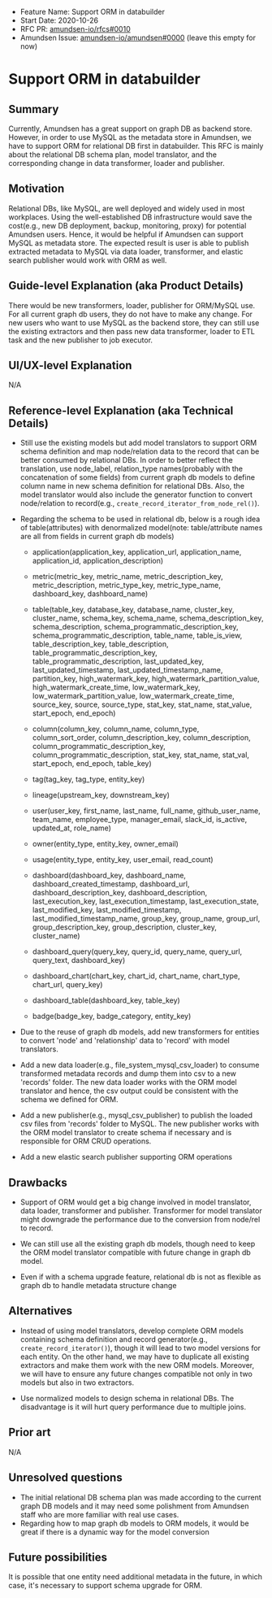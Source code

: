 - Feature Name: Support ORM in databuilder
- Start Date: 2020-10-26
- RFC PR: [amundsen-io/rfcs#0010](https://github.com/amundsen-io/rfcs/pull/10)
- Amundsen Issue: [amundsen-io/amundsen#0000](https://github.com/amundsen-io/amundsen/issues/0000) (leave this empty for now)

# Support ORM in databuilder

## Summary

Currently, Amundsen has a great support on graph DB as backend store. However, in order to use MySQL as the metadata 
store in Amundsen, we have to support ORM for relational DB first in databuilder. This RFC is mainly about the relational DB schema plan, model translator, and the corresponding 
change in data transformer, loader and publisher. 
## Motivation

Relational DBs, like MySQL, are well deployed and widely used in most workplaces. Using the well-established DB infrastructure would save the cost(e.g., new DB deployment, backup, monitoring, proxy) 
for potential Amundsen users. Hence, it would be helpful if Amundsen can support MySQL as metadata store. The expected result is user is able to publish extracted metadata to MySQL via 
data loader, transformer, and elastic search publisher would work with ORM as well.

## Guide-level Explanation (aka Product Details)

There would be new transformers, loader, publisher for ORM/MySQL use. For all current graph db users, they do not have to make any change. 
For new users who want to use MySQL as the backend store, they can still use the existing extractors and then pass new data transformer, loader to ETL task and the new publisher to job executor.


## UI/UX-level Explanation

N/A
## Reference-level Explanation (aka Technical Details)

- Still use the existing models but add model translators to support ORM schema definition and map node/relation data to the record that can be better consumed by relational DBs. 
In order to better reflect the translation, use node_label, relation_type names(probably with the concatenation of some fields) from current graph db models to define column name in new schema definition for relational DBs. 
Also, the model translator would also include the generator function to convert node/relation to record(e.g., `create_record_iterator_from_node_rel()`).

- Regarding the schema to be used in relational db, below is a rough idea of table(attributes) with denormalized model(note: table/attribute names are all from fields in current graph db models)

    - application(application_key, application_url, application_name, application_id, application_description)

    - metric(metric_key, metric_name, metric_description_key, metric_description, metric_type_key, metric_type_name, dashboard_key, dashboard_name)

    - table(table_key, database_key, database_name, cluster_key, cluster_name, schema_key, schema_name, schema_description_key, schema_description, schema_programmatic_description_key, schema_programmatic_description, table_name, table_is_view, table_description_key, table_description, table_programmatic_description_key, table_programmatic_description, last_updated_key, last_updated_timestamp, last_updated_timestamp_name,
    partition_key, high_watermark_key, high_watermark_partition_value, high_watermark_create_time, low_watermark_key, low_watermark_partition_value, low_watermark_create_time, source_key, source, source_type, stat_key, stat_name, stat_value, start_epoch, end_epoch)

    - column(column_key, column_name, column_type, column_sort_order, column_description_key, column_description, column_programmatic_description_key, column_programmatic_description, stat_key, stat_name, stat_val, start_epoch, end_epoch, table_key)

    - tag(tag_key, tag_type, entity_key)
    
    - lineage(upstream_key, downstream_key)
    
    - user(user_key, first_name, last_name, full_name, github_user_name, team_name, employee_type, manager_email, slack_id, is_active, updated_at, role_name)
        
    - owner(entity_type, entity_key, owner_email)
    
    - usage(entity_type, entity_key, user_email, read_count)
    
    - dashboard(dashboard_key, dashboard_name, dashboard_created_timestamp, dashboard_url, dashboard_description_key, dashboard_description, last_execution_key, last_execution_timestamp, last_execution_state, last_modified_key, last_modified_timestamp, last_modified_timestamp_name, group_key, group_name, group_url, group_description_key, group_description, cluster_key, cluster_name)
    
    - dashboard_query(query_key, query_id, query_name, query_url, query_text, dashboard_key)
    
    - dashboard_chart(chart_key, chart_id, chart_name, chart_type, chart_url, query_key)
    
    - dashboard_table(dashboard_key, table_key)
    
    - badge(badge_key, badge_category, entity_key)
    
- Due to the reuse of graph db models, add new transformers for entities to convert 'node' and 'relationship' data to 'record' with model translators. 

- Add a new data loader(e.g., file_system_mysql_csv_loader) to consume transformed metadata records and dump them into csv to a new 'records' folder. The new data loader works with the ORM model translator and hence, the csv output could be consistent with the schema we defined for ORM.

- Add a new publisher(e.g., mysql_csv_publisher) to publish the loaded csv files from 'records' folder to MySQL. The new publisher works with the ORM model translator to create schema if necessary and is responsible for ORM CRUD operations.

- Add a new elastic search publisher supporting ORM operations

## Drawbacks

- Support of ORM would get a big change involved in model translator, data loader, transformer and publisher. 
Transformer for model translator might downgrade the performance due to the conversion from node/rel to record.

- We can still use all the existing graph db models, though need to keep the ORM model translator compatible with future change in graph db model. 

- Even if with a schema upgrade feature, relational db is not as flexible as graph db to handle metadata structure change
## Alternatives

- Instead of using model translators, develop complete ORM models containing schema definition and record generator(e.g., `create_record_iterator()`), though it will lead to two model versions for each entity. On the other hand, we may have to duplicate all existing extractors and make them work with the new ORM models.
Moreover, we will have to ensure any future changes compatible not only in two models but also in two extractors.

- Use normalized models to design schema in relational DBs. The disadvantage is it will hurt query performance due to multiple joins.

## Prior art

N/A
## Unresolved questions

- The initial relational DB schema plan was made according to the current graph DB models and it may need some polishment from Amundsen staff who are more familiar with real use cases.
- Regarding how to map graph db models to ORM models, it would be great if there is a dynamic way for the model conversion
## Future possibilities

It is possible that one entity need additional metadata in the future, in which case, it's necessary to support schema upgrade for ORM. 